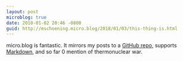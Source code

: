 ```yaml
---
layout: post
microblog: true
date: 2018-01-02 20:46 -0800
guid: http://mschoening.micro.blog/2018/01/03/this-thing-is.html
---
```

micro.blog is fantastic. It mirrors my posts to a [GitHub repo](https://github.com/max/max.github.io), supports [Markdown](https://daringfireball.net), and so far 0 mention of thermonuclear war.
